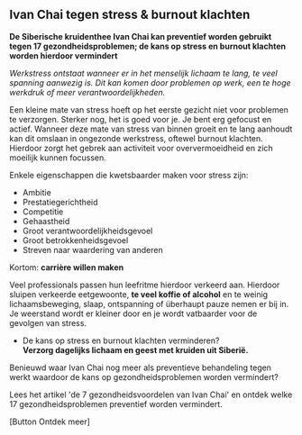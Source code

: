 ## Ivan Chai tegen stress & burnout klachten

**De Siberische kruidenthee Ivan Chai kan preventief worden gebruikt tegen 17 gezondheidsproblemen; de kans op stress en burnout klachten worden hierdoor vermindert**

_Werkstress ontstaat wanneer er in het menselijk lichaam te lang, te veel spanning aanwezig is. Dit kan komen door problemen op werk, een te hoge werkdruk of meer verantwoordelijkheden._

Een kleine mate van stress hoeft op het eerste gezicht niet voor problemen te verzorgen. Sterker nog, het is goed voor je. Je bent erg gefocust en actief. Wanneer deze mate van stress van binnen groeit en te lang aanhoudt kan dit omslaan in ongezonde werkstress, oftewel burnout klachten. Hierdoor zorgt het gebrek aan activiteit voor oververmoeidheid en zich moeilijk kunnen focussen.

Enkele eigenschappen die kwetsbaarder maken voor stress zijn:
* Ambitie
* Prestatiegerichtheid
* Competitie
* Gehaastheid
* Groot verantwoordelijkheidsgevoel 
* Groot betrokkenheidsgevoel 
* Streven naar waardering van anderen 

Kortom: **carrière willen maken**

Veel professionals passen hun leefritme hierdoor verkeerd aan. Hierdoor sluipen verkeerde eetgewoonte, **te veel koffie of alcohol** en te weinig lichaamsbeweging, slaap, ontspanning of überhaupt pauze nemen er bij in. Je weerstand wordt er kleiner door en je wordt vatbaarder voor de gevolgen van stress.

* De kans op stress en burnout klachten verminderen? <br>
**Verzorg dagelijks lichaam en geest met kruiden uit Siberië.** 

Benieuwd waar Ivan Chai nog meer als preventieve behandeling tegen werkt waardoor de kans op gezondheidsproblemen worden vermindert?

Lees het artikel 'de 7 gezondheidsvoordelen van Ivan Chai' en ontdek welke 17 gezondheidsproblemen preventief worden vermindert. 

[Button Ontdek meer]
